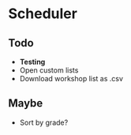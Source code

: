 # Scheduler

## Todo

- **Testing**
- Open custom lists
- Download workshop list as .csv

## Maybe

- Sort by grade?
